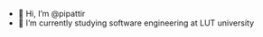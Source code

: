 - 👋 Hi, I’m @pipattir
- 🌱 I’m currently studying software engineering at LUT university

<!---
pipattir/pipattir is a ✨ special ✨ repository because its `README.md` (this file) appears on your GitHub profile.
You can click the Preview link to take a look at your changes.
--->
